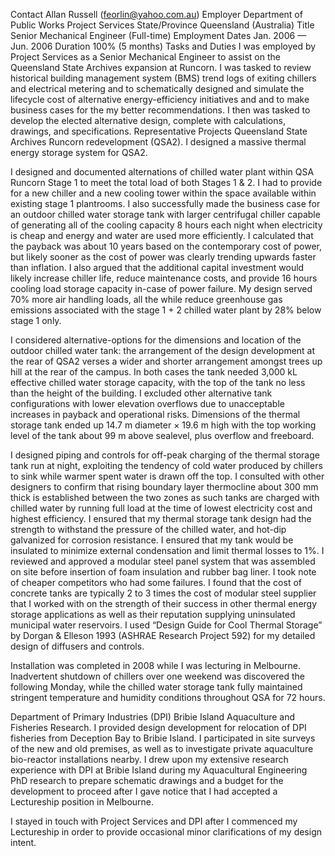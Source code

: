 Contact	Allan Russell (feorlin@yahoo.com.au)
Employer	Department of Public Works Project Services
State/Province	Queensland (Australia)
Title	Senior Mechanical Engineer (Full-time)
Employment Dates	Jan. 2006 — Jun. 2006
Duration	100% (5 months)
Tasks and Duties
I was employed by Project Services as a Senior Mechanical Engineer to assist on the Queensland State Archives expansion at Runcorn. I was tasked to review historical building management system (BMS) trend logs of exiting chillers and electrical metering and to schematically designed and simulate the lifecycle cost of alternative energy-efficiency initiatives and and to make business cases for the my better recommendations. I then was tasked to develop the elected alternative design, complete with calculations, drawings, and specifications.
Representative Projects
Queensland State Archives Runcorn redevelopment (QSA2). I designed a massive thermal energy storage system for QSA2.

I designed and documented alternations of chilled water plant within QSA Runcorn Stage 1 to meet the total load of both Stages 1 & 2. I had to provide for a new chiller and a new cooling tower within the space available within existing stage 1 plantrooms. I also successfully made the business case for an outdoor chilled water storage tank with larger centrifugal chiller capable of generating all of the cooling capacity 8
hours each night when electricity is cheap and energy and water are used more efficiently. I calculated that the payback was
about 10 years based on the contemporary cost of power, but likely sooner as the cost of power was clearly trending upwards faster than inflation. I also argued that the additional capital investment would likely increase chiller life, reduce maintenance costs, and provide 16 hours cooling load storage capacity in-case of power failure. My design served 70% more air handling loads, all the while reduce greenhouse gas emissions associated with the stage 1 + 2 chilled water plant by 28% below stage 1 only.

I considered alternative-options for the dimensions and location of the outdoor chilled water tank: the arrangement of the design development at the rear of QSA2 verses a wider and shorter arrangement amongst trees up hill at the rear of the campus. In both cases the tank needed 3,000 kL effective chilled water storage capacity, with the top of the tank no less than the height of the building. I excluded other alternative tank configurations with lower elevation overflows due to unacceptable increases in payback and operational risks. Dimensions of the thermal storage tank ended up 14.7 m diameter × 19.6 m high with the top working level of the tank about 99 m above sealevel, plus overflow and freeboard.

I designed piping and controls for off-peak charging of the thermal storage tank run at night, exploiting the tendency of cold water produced by chillers to sink while warmer spent water is drawn off the top. I consulted with other designers to confirm that rising boundary layer thermocline about 300 mm thick is established between the two zones as such tanks are charged with chilled water by running full load at the time of lowest electricity cost and highest efficiency.
I ensured that my thermal storage tank design had the strength to withstand the pressure of the chilled water, and hot-dip galvanized for corrosion resistance. I ensured that my tank would be insulated to minimize external condensation and limit thermal losses to 1%. I reviewed and approved a modular steel panel system that was assembled on site before insertion of
foam insulation and rubber bag liner. I took note of cheaper competitors who had some failures. I found that the cost of concrete tanks are typically 2 to 3 times the cost of modular steel supplier that I worked with on the strength of their success in other thermal energy storage applications as well as their reputation supplying uninsulated municipal water reservoirs. I used “Design Guide for Cool Thermal Storage” by Dorgan & Elleson 1993 (ASHRAE Research Project 592) for my detailed design of diffusers and controls.

Installation was completed in 2008 while I was lecturing in Melbourne. Inadvertent shutdown of chillers over one weekend was discovered the following Monday, while the chilled water storage tank fully maintained stringent temperature and humidity conditions throughout QSA for 72 hours.

Department of Primary Industries (DPI) Bribie Island Aquaculture and Fisheries Research. I provided design development for relocation of DPI fisheries from Deception Bay to Bribie Island. I participated in site surveys of the new and old premises, as well as to investigate private aquaculture bio-reactor installations nearby. I drew upon my extensive research experience with DPI at Bribie Island during my Aquacultural Engineering PhD research to prepare schematic drawings and a budget for the development to proceed after I gave notice that I had accepted a Lectureship position in Melbourne.

I stayed in touch with Project Services and DPI after I commenced my Lectureship in order to provide occasional minor clarifications of my design intent.
